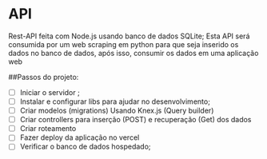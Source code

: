 # API
Rest-API feita com Node.js usando banco de dados SQLite;
Esta API será consumida por um web scraping em python para que seja inserido os dados no banco de dados, após isso, consumir os dados em uma aplicação web


##Passos do projeto:

- [ ] Iniciar o servidor ;
- [ ] Instalar e configurar libs para ajudar no desenvolvimento;
- [ ] Criar modelos (migrations) Usando Knex.js (Query builder)
- [ ] Criar controllers para inserção (POST) e recuperação (Get) dos dados
- [ ] Criar roteamento
- [ ] Fazer deploy da aplicação no vercel
- [ ] Verificar o banco de dados hospedado; 